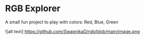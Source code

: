 # RGB Explorer
A small fun project to play with colors: Red, Blue, Green


![alt text] https://github.com/SwapnikaD/rgb/blob/main/image.png
